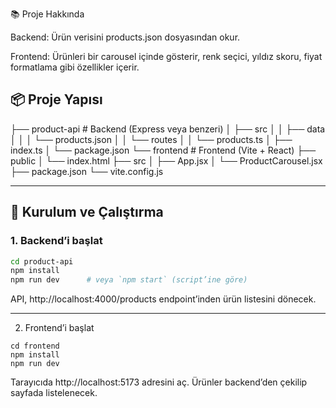 📚 Proje Hakkında

Backend: Ürün verisini products.json dosyasından okur.

Frontend: Ürünleri bir carousel içinde gösterir, renk seçici, yıldız skoru, fiyat formatlama gibi özellikler içerir.

## 📦 Proje Yapısı

├── product-api       # Backend (Express veya benzeri)
│   ├── src
│   │   ├── data
│   │   │   └── products.json
│   │   └── routes
│   │       └── products.ts
│   ├── index.ts
│   └── package.json
└── frontend          # Frontend (Vite + React)
    ├── public
    │   └── index.html
    ├── src
    │   ├── App.jsx
    │   └── ProductCarousel.jsx
    ├── package.json
    └── vite.config.js

---

## 🚀 Kurulum ve Çalıştırma

### 1. Backend’i başlat

```bash
cd product-api
npm install
npm run dev      # veya `npm start` (script’ine göre)
```

API, http://localhost:4000/products endpoint’inden ürün listesini dönecek.

----

2. Frontend’i başlat

```
cd frontend
npm install
npm run dev
```

Tarayıcıda http://localhost:5173 adresini aç. Ürünler backend’den çekilip sayfada listelenecek.




